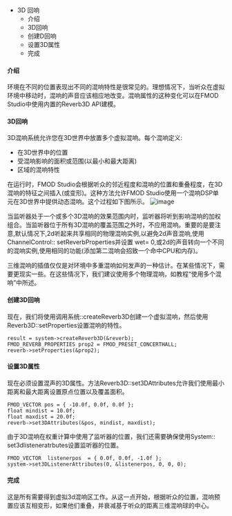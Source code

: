 * 3D 回响
    * 介绍
    * 3D回响
    * 创建D回响
    * 设置3D属性
    * 完成


#### 介绍
环境在不同的位置表现出不同的混响特性是很常见的。理想情况下，当听众在虚拟环境中移动时，混响的声音应该相应地改变。混响属性的这种变化可以在FMOD Studio中使用内置的Reverb3D API建模。

#### 3D回响
3D混响系统允许您在3D世界中放置多个虚拟混响。每个混响定义:
* 在3D世界中的位置
* 受混响影响的面积或范围(以最小和最大距离)
* 区域的混响特性

在运行时，FMOD Studio会根据听众的邻近程度和混响的位置和重叠程度，在3D混响的特征之间插入(或变形)。这种方法允许FMOD Studio使用一个混响DSP单元在3D世界中提供动态混响。这个过程如下图所示。
![image](https://www.fmod.com/docs/2.0/api/images/3d-reverb.png)


当监听器处于一个或多个3D混响的效果范围内时，监听器将听到影响混响的加权组合。当监听器位于所有3D混响的覆盖范围之外时，不应用混响。重要的是要注意,默认情况下,2d听起来共享相同的物理混响实例,以避免2d声音混响,使用ChannelControl:: setReverbProperties并设置 wet= 0,或2d的声音转向一个不同的混响实例,使用相同的功能(添加第二混响会招致一个命中CPU和内存)。


三维混响的插值仅仅是对环境中多重混响如何发声的一种估计。在某些情况下，需要更现实一些。在这些情况下，我们建议使用多个物理混响，如教程“使用多个混响”中所述。


#### 创建3D回响
现在，我们将使用调用系统::createReverb3D创建一个虚拟混响，然后使用Reverb3D::setProperties设置混响的特性。

```
result = system->createReverb3D(&reverb);
FMOD_REVERB_PROPERTIES prop2 = FMOD_PRESET_CONCERTHALL;
reverb->setProperties(&prop2);
```

#### 设置3D属性

现在必须设置混声的3D属性。方法Reverb3D::set3DAttributes允许我们使用最小距离和最大距离设置原点位置以及覆盖面积。

```
FMOD_VECTOR pos = { -10.0f, 0.0f, 0.0f };
float mindist = 10.0f; 
float maxdist = 20.0f;
reverb->set3DAttributes(&pos, mindist, maxdist);
```

由于3D混响在权重计算中使用了监听器的位置，我们还需要确保使用System:: set3dlisteneratrbutes设置监听器的位置。

```
FMOD_VECTOR  listenerpos  = { 0.0f, 0.0f, -1.0f };
system->set3DListenerAttributes(0, &listenerpos, 0, 0, 0);
```
#### 完成
这是所有需要得到虚拟3d混响区工作。从这一点开始，根据听众的位置，混响预置应该互相变形，如果他们重叠，并衰减基于听众的距离三维混响球的中心。

